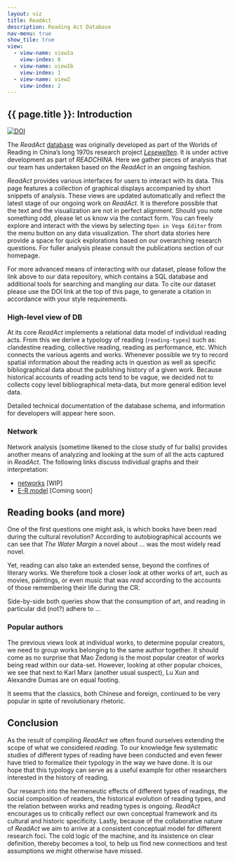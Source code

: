 ```yaml
---
layout: viz
title: ReadAct
description: Reading Act Database
nav-menu: true
show_tile: true
view:
  - view-name: view1a
    view-index: 0
  - view-name: view1b
    view-index: 1
  - view-name: view2
    view-index: 2
---
```


## {{ page.title }}: Introduction
[![DOI](https://zenodo.org/badge/96089230.svg)](https://zenodo.org/badge/latestdoi/96089230)

The *ReadAct* [database](https://github.com/readchina/ReadAct) was originally developed as part of the Worlds of Reading in China’s long 1970s research project [*Lesewelten*](http://www.sinologie.uni-freiburg.de/forschung/projecthenningsen). It is under active development as part of *READCHINA*. Here we gather pieces of analysis that our team has undertaken based on the *ReadAct* in an ongoing fashion.

*ReadAct* provides various interfaces for users to interact with its data. This page features a collection of graphical displays accompanied by short snippets of analysis. These views are updated automatically and reflect the latest stage of our ongoing work on *ReadAct*. It is therefore possible that the text and the visualization are not in perfect alignment. Should you note something odd, please let us know via the contact form. You can freely explore and interact with the views by selecting `Open in Vega Editor` from the menu button on any data visualization. The short data stories here provide a space for quick explorations based on our overarching research questions. For fuller analysis please consult the publications section of our homepage.

For more advanced means of interacting with our dataset, please follow the link above to our data repository, which contains a SQL database and additional tools for searching and mangling our data. To cite our dataset please use the DOI link at the top of this page, to generate a citation in accordance with your style requirements.

### High-level view of DB
At its core *ReadAct* implements a relational data model of individual reading acts. From this we derive a typology of reading (`reading-types`) such as: clandestine reading, collective reading, reading as performance, etc. Which connects the various agents and works. Whenever possible we try to record spatial information about the reading acts in question as well as specific bibliographical data about the publishing history of a given work. Because historical accounts of reading acts tend to be vague, we decided not to collects copy level bibliographical meta-data, but more general edition level data.  

Detailed technical documentation of the database schema, and information for developers will appear here soon.

### Network
Network analysis (sometime likened to the close study of fur balls) provides another means of analyzing and looking at the sum of all the acts captured in *ReadAct*. The following links discuss individual graphs and their interpretation:
-   [networks](./reading-acts.html) \[WIP\]
-   [E-R model](./db-schema.html) \[Coming soon\]

## Reading books (and more)
One of the first questions one might ask, is which books have been read during the cultural revolution? According to autobiographical accounts we can see that *The Water Margin* a novel about … was the most widely read novel.

<div id="view1a" class="viz"> </div>

Yet, reading can also take an extended sense, beyond the confines of literary works. We therefore took a closer look at other works of art, such as movies, paintings, or even music that was *read* according to the accounts of those remembering their life during the CR.

<div id="view1b" class="viz"> </div>

Side-by-side both queries show that the consumption of art, and reading in particular did (not?) adhere to …

### Popular authors
The previous views look at individual works, to determine popular creators, we need to group works belonging to the same author together. It should come as no surprise that Mao Zedong is the most popular creator of works being read within our data-set. However, looking at other popular choices, we see that next to Karl Marx (another usual suspect), Lu Xun and Alexandre Dumas are on equal footing.

<div id="view2" class="viz"> </div>

It seems that the classics, both Chinese and foreign, continued to be very popular in spite of revolutionary rhetoric.

## Conclusion
As the result of compiling *ReadAct* we often found ourselves extending the scope of what we considered *reading*. To our knowledge few systematic studies of different types of reading have been conducted and even fewer have tried to formalize their typology in the way we have done. It is our hope that this typology can serve as a useful example for other researchers interested in the history of reading.

Our research into the hermeneutic effects of different types of readings, the social composition of readers, the historical evolution of reading types, and the relation between works and reading types is ongoing. *ReadAct* encourages us to critically reflect our own conceptual framework and its cultural and historic specificity. Lastly, because of the collaborative nature of *ReadAct* we aim to arrive at a consistent conceptual model for different research foci. The cold logic of the machine, and its insistence on clear definition, thereby becomes a tool, to help us find new connections and test assumptions we might otherwise have missed.  
